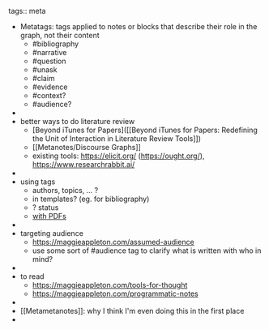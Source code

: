 tags:: meta

- Metatags: tags applied to notes or blocks that describe their role in the graph, not their content
	- #bibliography
	- #narrative
	- #question
	- #unask
	- #claim
	- #evidence
	- #context?
	- #audience?
-
- better ways to do literature review
	- [Beyond iTunes for Papers]([[Beyond iTunes for Papers: Redefining the Unit of Interaction in Literature Review Tools]])
	- [[Metanotes/Discourse Graphs]]
	- existing tools: https://elicit.org/ (https://ought.org/), https://www.researchrabbit.ai/
-
- using tags
	- authors, topics, ... ?
	- in templates? (eg. for bibliography)
	- ? status
	- [with PDFs](https://www.youtube.com/watch?v=vIDyXyEj_FI)
-
- targeting audience
	- https://maggieappleton.com/assumed-audience
	- use some sort of #audience tag to clarify what is written with who in mind?
-
- to read
	- https://maggieappleton.com/tools-for-thought
	- https://maggieappleton.com/programmatic-notes
-
- [[Metametanotes]]: why I think I'm even doing this in the first place
-
